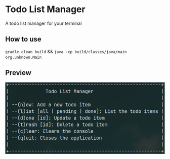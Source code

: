 # Todo List Manager

A todo list manager for your terminal

## How to use

`gradle clean build` && `java -cp build/classes/java/main org.unknown.Main`

## Preview

![Screenshot1](showcase.png)
